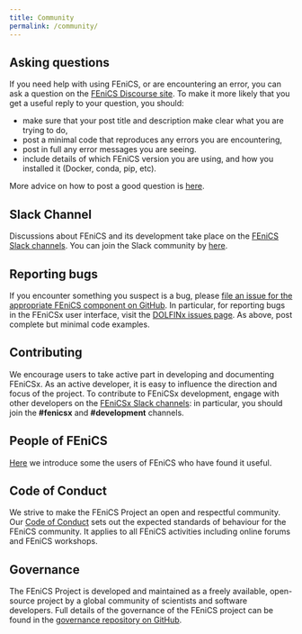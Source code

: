 ```yaml
---
title: Community
permalink: /community/
---
```


## Asking questions

If you need help with using FEniCS, or are encountering an error, you
can ask a question on the [FEniCS Discourse
site](https://fenicsproject.discourse.group/). To make it more likely
that you get a useful reply to your question, you should:

- make sure that your post title and description make clear what you are
  trying to do,
- post a minimal code that reproduces any errors you are encountering,
- post in full any error messages you are seeing.
- include details of which FEniCS version you are using, and how you
  installed it (Docker, conda, pip, etc).

More advice on how to post a good question is
[here](https://fenicsproject.discourse.group/t/read-before-posting-how-do-i-get-my-question-answered/21/4).


## Slack Channel

Discussions about FEniCS and its development take place on the [FEniCS
Slack channels](https://fenicsproject.slack.com/). You can join the
Slack community by
[here](https://fenicsproject-slack-invite.herokuapp.com/).


## Reporting bugs

If you encounter something you suspect is a bug, please [file an issue
for the appropriate FEniCS component on
GitHub](https://github.com/FEniCS). In particular, for reporting bugs in
the FEniCSx user interface, visit the [DOLFINx issues
page](https://github.com/FEniCS/dolfinx/issues). As above, post complete
but minimal code examples.


## Contributing

We encourage users to take active part in developing and documenting
FEniCSx. As an active developer, it is easy to influence the direction
and focus of the project. To contribute to FEniCSx development, engage
with other developers on the [FEniCSx Slack
channels](https://fenicsproject.slack.com/): in particular, you should
join the **#fenicsx** and **#development** channels.


## People of FEniCS

[Here](people-of-fenics.md) we introduce some the users of FEniCS who
have found it useful.

## Code of Conduct

We strive to make the FEniCS Project an open and respectful community.
Our [Code of Conduct](code-of-conduct.md) sets out the expected
standards of behaviour for the FEniCS community. It applies to all
FEniCS activities including online forums and FEniCS workshops.


## Governance

The FEniCS Project is developed and maintained as a freely available,
open-source project by a global community of scientists and software
developers.  Full details of the governance of the FEniCS project can be
found in the [governance repository on
GitHub](https://github.com/fenics/governance).
